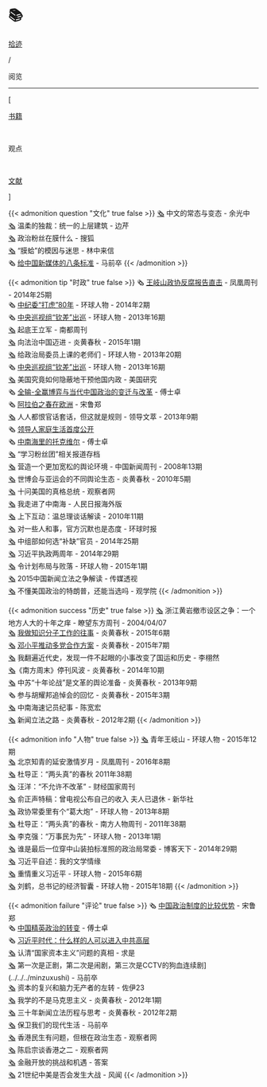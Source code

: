 # 📚


<div class="nav-tab">
  <a href="../../cages"><p class="not">拾迹</p></a>
  <p class="now">/</p><p class="now">阅览</p>
</div>

---


<div class="nav-tab">
  <p class="bord">[</p>
  <a href="../books"><p class="not">书籍</p></a>&nbsp;
  <p class="now">观点</p>&nbsp;
  <a href="../books-wenxian"><p class="not">文献</p></a>
  <p class="bord">]</p>
</div>

{{< admonition question "文化" true false >}}
[🗞️](https://zhuanlan.zhihu.com/p/32030547) 中文的常态与变态 - 余光中<br>
[🗞️](https://www.guancha.cn/BianQin/2014_05_16_229901.shtml) 温柔的独裁：统一的上层建筑 - 边芹<br>
[🗞️](https://archive.ph/20160508065740/http://cache.baiducontent.com/c?m=9f65cb4a8c8507ed4fece763104790380e54f722618d97027fa3c215cc795b434462e1bd27250d58d5c37b6c0ba8435fe9e73605765966e8c5dccd179ded9d3f598f3040070bf04505a26eb8ca3632b125872c99b86897ad804684afa2c4a95244bc20127bf0e7fa5c1767cc78f1642692d58e38154861bbfa4063&p=ce769a4786cc42ae10818c264b4c&newp=83578d15d9c040f046a7c7710f0592695c02dc3051d4d54a619e&user=baidu&fm=sc&query=%D5%FE%D6%CE%B7%DB%CB%BF%D4%DA%C4%A4%CA%B2%C3%B4%3F&qid=f1d842620002133f&p1=1) 政治粉丝在膜什么 - 搜狐<br>
[🗞️](https://chinadigitaltimes.net/chinese/424823.html) “膜蛤”的模因与迷思 - 林中来信<br>
🗞️ [给中国新媒体的八条标准](../../../xinwen) - 马前卒
{{< /admonition >}}

{{< admonition tip "时政" true false >}}
🗞️ [王岐山政协反腐报告直击](../../../fanfu) - 凤凰周刊 - 2014年25期<br>
🗞️ [中纪委“打虎”80年](../../../fanfu) - 环球人物 - 2014年2期<br>
🗞️ [中央巡视组“钦差”出巡](../../../fanfu) - 环球人物 - 2013年16期<br>
[🗞️](https://gongfa.com/html/gongfaxinwen/201212/17-2112.html) 起底王立军 - 南都周刊<br>
[🗞️](https://www.aisixiang.com/data/95717.html) 向法治中国迈进 - 炎黄春秋 - 2015年1期<br>
[🗞️](http://paper.people.com.cn/hqrw/html/2013-07/26/content_1281200.htm) 给政治局委员上课的老师们 - 环球人物 - 2013年20期<br>
🗞️ [中央巡视组“钦差”出巡](../../../fanfu) - 环球人物 - 2013年16期<br>
[🗞️](https://www.kunlunce.com/myfk/fl1111/2019-07-28/135442.html) 美国究竟如何隐蔽地干预他国内政 - 美国研究<br>
🗞️ [全输-全赢博弈与当代中国政治的变迁与改革](../../../xuanjuminzhu) - 傅士卓<br>
🗞️ [阿拉伯之春在欧洲](../../../xuanjuminzhu) - 宋鲁郑<br>
[🗞️](https://m.fx361.com/news/2013/0411/13202897.html) 人人都恨官话套话，但这就是规则 - 领导文萃 - 2013年9期<br>
🗞️ [领导人家庭生活首度公开](../../../shibada)<br>
🗞️ [中南海里的托克维尔](../../../shibada) - 傅士卓<br>
[🗞️](https://chinadigitaltimes.net/chinese/tag/%E5%AD%A6%E4%B9%A0%E7%B2%89%E4%B8%9D%E5%9B%A2) “学习粉丝团”相关报道存档<br>
[🗞️](https://www.chinanews.com.cn/gn/news/2008/04-14/1219806.shtml) 营造一个更加宽松的舆论环境 - 中国新闻周刊 - 2008年13期<br>
[🗞️](https://www.aisixiang.com/data/35703.html) 世博会与亚运会的不同舆论生态 - 炎黄春秋 - 2010年5期<br>
[🗞️](https://www.guancha.cn/chenping1/2012_02_24_66477.shtml) 十问美国的真格总统 - 观察者网<br>
[🗞️](http://paper.people.com.cn/rmrbhwb/html/2019-02/28/content_1911072.htm) 我走进了中南海 - 人民日报海外版<br>
[🗞️](http://m.51xinshidai.com/showinfo-12-5551-0.html) 上下互动：温总理谈话解读 - 2010年11期<br>
[🗞️](https://web.archive.org/web/20150630094428/http://opinion.huanqiu.com/editorial/2015-01/5425253.html) 对一些人和事，官方沉默也是态度 - 环球时报<br>
[🗞️](http://paper.people.com.cn/hqrw/html/2014-09/16/content_1498087.htm) 中组部如何选“补缺”官员 - 2014年25期<br>
[🗞️](http://paper.people.com.cn/hqrw/html/2014-11/06/content_1513748.htm) 习近平执政两周年 - 2014年29期<br>
[🗞️](https://web.archive.org/web/20160908080159/http://paper.people.com.cn/hqrw/html/2015-01/06/content_1556021.htm) 令计划布局与败落 - 环球人物 - 2015年1期<br>
[🗞️](https://www.aisixiang.com/data/86604.html) 2015中国新闻立法之争解读 - 传媒透视<br>
[🗞️](https://mp.weixin.qq.com/s/8X_xDs94zK6_hKA7whVIsA) 不懂美国政治的特朗普，还能当选吗 - 观学院
{{< /admonition >}}

{{< admonition success "历史" true false >}}
[🗞️](https://web.archive.org/web/20190817082340/http://www.people.com.cn/GB/14576/14528/2437363.html) 浙江黄岩撤市设区之争：一个地方人大的十年之痒 - 瞭望东方周刊 - 2004/04/07<br>
[🗞️](https://www.aisixiang.com/data/89919.html) [我做知识分子工作的往事](../../../zhengdang) - 炎黄春秋 - 2015年6期<br>
[🗞️](https://www.chinesepen.org/blog/archives/138566) [邓小平推动多党合作方案](../../../zhengdang) - 炎黄春秋 - 2015年7期<br>
[🗞️](https://user.guancha.cn/main/content?id=58388) 我翻遍近代史，发现一件不起眼的小事改变了国运和历史 - 李栩然<br>
[🗞️](https://www.chinesepen.org/blog/archives/10768)《南方周末》停刊风波 - 炎黄春秋 - 2014年10期<br>
[🗞️](https://www.aisixiang.com/data/69129.html) 中苏“十年论战”是文革的舆论准备 - 炎黄春秋 - 2013年9期<br>
🗞️ 参与胡耀邦追悼会的回忆 - 炎黄春秋 - 2015年3期<br>
[🗞️](https://difangwenge.org/forum.php?mod=viewthread&tid=11528) 中南海速记员纪事 - 陈宽宏<br>
[🗞️](https://www.aisixiang.com/data/49917.html) 新闻立法之路 - 炎黄春秋 - 2012年2期
{{< /admonition >}}


{{< admonition info "人物" true false >}}
[🗞️](https://www.fx361.cc/page/2015/0910/9536874.shtml) 青年王岐山 - 环球人物 - 2015年12期<br>
[🗞️](https://www.fx361.cc/page/2016/0405/451413.shtml) 北京知青的延安激情岁月 - 凤凰周刊 - 2016年8期<br>
[🗞️](https://chinadigitaltimes.net/chinese/194113.html) 杜导正：“两头真”的春秋 2011年38期<br>
[🗞️](https://jp.reuters.com/article/idCNCHINA-2183620100427) 汪洋：“不允许不改革” - 财经国家周刊<br>
[🗞️](http://news.enorth.com.cn/system/2012/12/25/010442951.shtml) 俞正声特稿：曾电视公布自己的收入 夫人已退休 - 新华社<br>
[🗞️](http://paper.people.com.cn/hqrw/html/2013-03/26/content_1219105.htm) 政协常委里有个“葛大炮” - 环球人物 - 2013年8期<br>
[🗞️](https://chinadigitaltimes.net/chinese/194113.html) 杜导正：“两头真”的春秋 - 南方人物周刊 - 2011年38期<br>
[🗞️](https://www.gov.cn/ldhd/2012-12/25/content_2298339.htm) 李克强：“万事民为先” - 环球人物 - 2013年1期<br>
[🗞️](https://hb.ifeng.com/news/cjgc/detail_2014_11/07/3119887_0.shtml) 谁是最后一位穿中山装拍标准照的政治局常委 - 博客天下 - 2014年29期<br>
[🗞️](http://www.qstheory.cn/zhuanqu/bkjx/2019-04/24/c_1124408198.htm) 习近平自述：我的文学情缘<br>
[🗞️](https://web.archive.org/web/20190501092259/http://paper.people.com.cn/hqrw/html/2015-03/06/content_1557341.htm) 重情重义习近平 - 环球人物 - 2015年6期<br>
[🗞️](https://www.guancha.cn/economy/2015_07_07_325941.shtml?web) 刘鹤，总书记的经济智囊 - 环球人物 - 2015年18期
{{< /admonition >}}

{{< admonition failure "评论" true false >}}
🗞️ [中国政治制度的比较优势](../../../xuanjuminzhu) - 宋鲁郑<br>
🗞️ [中国精英政治的转变](../../../xuanjuminzhu) - 傅士卓<br>
🗞️ [习近平时代：什么样的人可以进入中共高层](../../../shibada)<br>
[🗞️](http://www.qstheory.cn/dukan/qs/2018-09/01/c_1123362691.htm) 认清“国家资本主义”问题的真相 - 求是<br>
[🗞️](https://review.youngchina.org/archives/2892) 第一次是正剧，第二次是闹剧，第三次是CCTV的狗血连续剧](../../../minzuxushi) - 马前卒<br>
[🗞️](https://zhuanlan.zhihu.com/p/420746023) 资本的复兴和脑力无产者的左转 - 佐伊23<br>
[🗞️](https://www.aisixiang.com/data/51554.html) 我学的不是马克思主义 - 炎黄春秋 - 2012年1期<br>
[🗞️](https://www.aisixiang.com/data/49917.html) 三十年新闻立法历程与思考 - 炎黄春秋 - 2012年2期<br>
[🗞️](https://zhuanlan.zhihu.com/p/32925423) 保卫我们的现代生活 - 马前卒<br>
[🗞️](https://www.guancha.cn/chenqizong/2019_09_17_518161.shtml?s=fwckhfbt) 香港民生有问题，但根在政治生态 - 观察者网<br>
[🗞️](https://www.guancha.cn/chenqizong/2019_10_09_520667.shtml) 陈启宗谈香港之二 - 观察者网<br>
[🗞️](https://mp.weixin.qq.com/s/RCgbpOAxiSmzjJ23rHQ2lA) 金融开放的挑战和机遇 - 答案<br>
[🗞️](https://www.guancha.cn/chenping1/2019_12_23_529195_s.shtml) 21世纪中美是否会发生大战 - 风闻
{{< /admonition >}}

